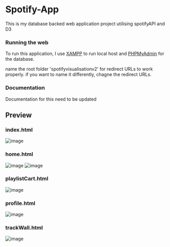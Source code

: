 # Spotify-App
This is my database backed web application project utilising spotifyAPI and D3

### Running the web
To run this application, I use [XAMPP](https://www.apachefriends.org/) to run local host and [PHPMyAdmin](https://www.phpmyadmin.net/) for the database.

name the root folder 'spotifyvisualisationv2' for redirect URLs to work properly. if you want to name it differently, chagne the redirect URLs.

### Documentation
Documentation for this need to be updated 

## Preview

### index.html
![image](https://github.com/patrick-ed/Spotify-App/assets/131492545/89ad53ad-ad94-4f24-bb57-e638788d100b)


### home.html
![image](https://github.com/patrick-ed/Spotify-App/assets/131492545/65b449c3-7463-4ebe-871a-91d6410220e3)
![image](https://github.com/patrick-ed/Spotify-App/assets/131492545/a3cf6c40-3640-46c4-8ba1-dd01caf007ac)



### playlistCart.html
![image](https://github.com/patrick-ed/Spotify-App/assets/131492545/3e6af2b8-6aea-4df5-8545-40fc9348f662)


### profile.html
![image](https://github.com/patrick-ed/Spotify-App/assets/131492545/aff2f621-09a3-47bb-a709-36cffadced80)


### trackWall.html
![image](https://github.com/patrick-ed/Spotify-App/assets/131492545/4dafaf7b-4372-41f6-98a3-51c414f7610a)











